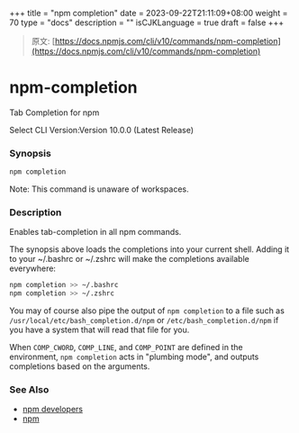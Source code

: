 +++
title = "npm completion"
date = 2023-09-22T21:11:09+08:00
weight = 70
type = "docs"
description = ""
isCJKLanguage = true
draft = false
+++

> 原文: [https://docs.npmjs.com/cli/v10/commands/npm-completion](https://docs.npmjs.com/cli/v10/commands/npm-completion)

# npm-completion

Tab Completion for npm

Select CLI Version:Version 10.0.0 (Latest Release)

### Synopsis



```bash
npm completion
```

Note: This command is unaware of workspaces.

### Description

Enables tab-completion in all npm commands.

The synopsis above loads the completions into your current shell. Adding it to your ~/.bashrc or ~/.zshrc will make the completions available everywhere:



```bash
npm completion >> ~/.bashrc
npm completion >> ~/.zshrc
```

You may of course also pipe the output of `npm completion` to a file such as `/usr/local/etc/bash_completion.d/npm` or `/etc/bash_completion.d/npm` if you have a system that will read that file for you.

When `COMP_CWORD`, `COMP_LINE`, and `COMP_POINT` are defined in the environment, `npm completion` acts in "plumbing mode", and outputs completions based on the arguments.

### See Also

- [npm developers](https://docs.npmjs.com/cli/v10/using-npm/developers)
- [npm](https://docs.npmjs.com/cli/v10/commands/npm)
